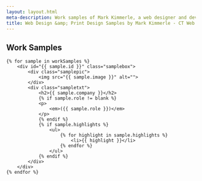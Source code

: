 ```yaml
---
layout: layout.html
meta-description: Work samples of Mark Kimmerle, a web designer and developer in Fairfield County, CT.
title: Web Design &amp; Print Design Samples by Mark Kimmerle - CT Web Design &amp; Development
---
```


<section class="content-container">
	<h1>Work Samples</h1>

	{% for sample in workSamples %}
		<div id="{{ sample.id }}" class="samplebox">
			<div class="samplepic">
				<img src="{{ sample.image }}" alt="">
			</div>
			<div class="sampletxt">
				<h2>{{ sample.company }}</h2>
				{% if sample.role != blank %}
				<p>
					<em>({{ sample.role }})</em>
				</p>
				{% endif %}
				{% if sample.highlights %}
					<ul>
						{% for highlight in sample.highlights %}
							<li>{{ highlight }}</li>
						{% endfor %}
					</ul>
				{% endif %}
			</div>
		</div>
	{% endfor %}

</section>
